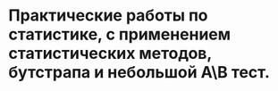 # Практические работы по статистике, с применением статистических методов, бутстрапа и небольшой А\B тест.
